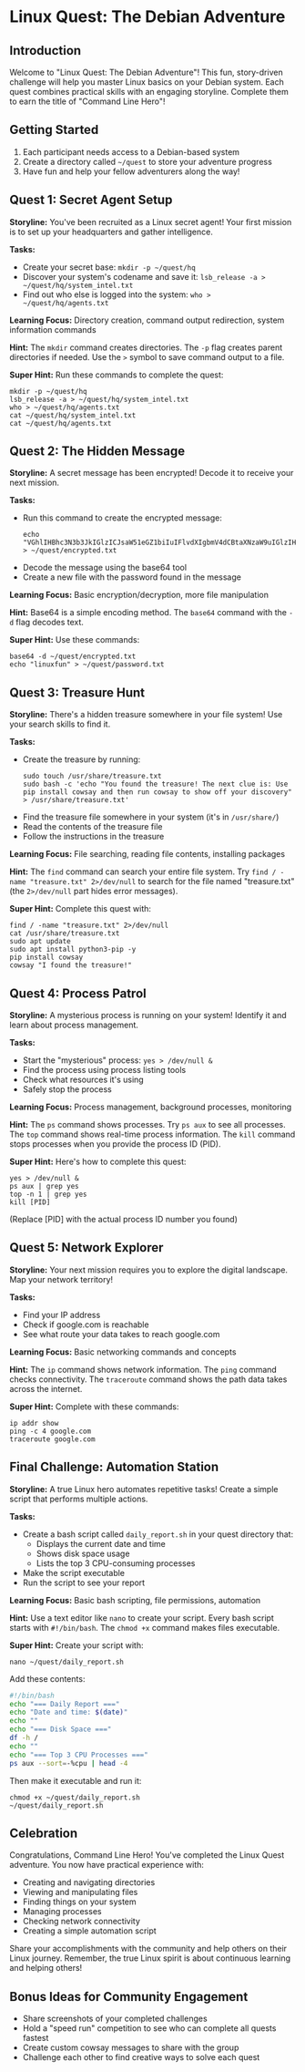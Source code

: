 # Linux Quest: The Debian Adventure

## Introduction

Welcome to "Linux Quest: The Debian Adventure"! This fun, story-driven challenge will help you master Linux basics on your Debian system. Each quest combines practical skills with an engaging storyline. Complete them to earn the title of "Command Line Hero"!

## Getting Started

1. Each participant needs access to a Debian-based system
2. Create a directory called `~/quest` to store your adventure progress
3. Have fun and help your fellow adventurers along the way!

## Quest 1: Secret Agent Setup

**Storyline:** You've been recruited as a Linux secret agent! Your first mission is to set up your headquarters and gather intelligence.

**Tasks:**
- Create your secret base: `mkdir -p ~/quest/hq`
- Discover your system's codename and save it: `lsb_release -a > ~/quest/hq/system_intel.txt`
- Find out who else is logged into the system: `who > ~/quest/hq/agents.txt`

**Learning Focus:** Directory creation, command output redirection, system information commands

**Hint:** The `mkdir` command creates directories. The `-p` flag creates parent directories if needed. Use the `>` symbol to save command output to a file.

**Super Hint:** Run these commands to complete the quest:
```
mkdir -p ~/quest/hq
lsb_release -a > ~/quest/hq/system_intel.txt
who > ~/quest/hq/agents.txt
cat ~/quest/hq/system_intel.txt
cat ~/quest/hq/agents.txt
```

## Quest 2: The Hidden Message

**Storyline:** A secret message has been encrypted! Decode it to receive your next mission.

**Tasks:**
- Run this command to create the encrypted message:
  ```
  echo "VGhlIHBhc3N3b3JkIGlzICJsaW51eGZ1biIuIFlvdXIgbmV4dCBtaXNzaW9uIGlzIHRvIGZpbmQgdGhlIGhpZGRlbiB0cmVhc3VyZSE=" > ~/quest/encrypted.txt
  ```
- Decode the message using the base64 tool
- Create a new file with the password found in the message

**Learning Focus:** Basic encryption/decryption, more file manipulation

**Hint:** Base64 is a simple encoding method. The `base64` command with the `-d` flag decodes text.

**Super Hint:** Use these commands:
```
base64 -d ~/quest/encrypted.txt
echo "linuxfun" > ~/quest/password.txt
```

## Quest 3: Treasure Hunt

**Storyline:** There's a hidden treasure somewhere in your file system! Use your search skills to find it.

**Tasks:**
- Create the treasure by running:
  ```
  sudo touch /usr/share/treasure.txt
  sudo bash -c 'echo "You found the treasure! The next clue is: Use pip install cowsay and then run cowsay to show off your discovery" > /usr/share/treasure.txt'
  ```
- Find the treasure file somewhere in your system (it's in `/usr/share/`)
- Read the contents of the treasure file
- Follow the instructions in the treasure

**Learning Focus:** File searching, reading file contents, installing packages

**Hint:** The `find` command can search your entire file system. Try `find / -name "treasure.txt" 2>/dev/null` to search for the file named "treasure.txt" (the `2>/dev/null` part hides error messages).

**Super Hint:** Complete this quest with:
```
find / -name "treasure.txt" 2>/dev/null
cat /usr/share/treasure.txt
sudo apt update
sudo apt install python3-pip -y
pip install cowsay
cowsay "I found the treasure!"
```

## Quest 4: Process Patrol

**Storyline:** A mysterious process is running on your system! Identify it and learn about process management.

**Tasks:**
- Start the "mysterious" process: `yes > /dev/null &`
- Find the process using process listing tools
- Check what resources it's using
- Safely stop the process

**Learning Focus:** Process management, background processes, monitoring

**Hint:** The `ps` command shows processes. Try `ps aux` to see all processes. The `top` command shows real-time process information. The `kill` command stops processes when you provide the process ID (PID).

**Super Hint:** Here's how to complete this quest:
```
yes > /dev/null &
ps aux | grep yes
top -n 1 | grep yes
kill [PID]
```
(Replace [PID] with the actual process ID number you found)

## Quest 5: Network Explorer

**Storyline:** Your next mission requires you to explore the digital landscape. Map your network territory!

**Tasks:**
- Find your IP address
- Check if google.com is reachable
- See what route your data takes to reach google.com

**Learning Focus:** Basic networking commands and concepts

**Hint:** The `ip` command shows network information. The `ping` command checks connectivity. The `traceroute` command shows the path data takes across the internet.

**Super Hint:** Complete with these commands:
```
ip addr show
ping -c 4 google.com
traceroute google.com
```

## Final Challenge: Automation Station

**Storyline:** A true Linux hero automates repetitive tasks! Create a simple script that performs multiple actions.

**Tasks:**
- Create a bash script called `daily_report.sh` in your quest directory that:
  - Displays the current date and time
  - Shows disk space usage
  - Lists the top 3 CPU-consuming processes
- Make the script executable
- Run the script to see your report

**Learning Focus:** Basic bash scripting, file permissions, automation

**Hint:** Use a text editor like `nano` to create your script. Every bash script starts with `#!/bin/bash`. The `chmod +x` command makes files executable.

**Super Hint:** Create your script with:
```
nano ~/quest/daily_report.sh
```

Add these contents:
```bash
#!/bin/bash
echo "=== Daily Report ==="
echo "Date and time: $(date)"
echo ""
echo "=== Disk Space ==="
df -h /
echo ""
echo "=== Top 3 CPU Processes ==="
ps aux --sort=-%cpu | head -4
```

Then make it executable and run it:
```
chmod +x ~/quest/daily_report.sh
~/quest/daily_report.sh
```

## Celebration

Congratulations, Command Line Hero! You've completed the Linux Quest adventure. You now have practical experience with:

- Creating and navigating directories
- Viewing and manipulating files
- Finding things on your system
- Managing processes
- Checking network connectivity
- Creating a simple automation script

Share your accomplishments with the community and help others on their Linux journey. Remember, the true Linux spirit is about continuous learning and helping others!

## Bonus Ideas for Community Engagement

- Share screenshots of your completed challenges
- Hold a "speed run" competition to see who can complete all quests fastest
- Create custom cowsay messages to share with the group
- Challenge each other to find creative ways to solve each quest
